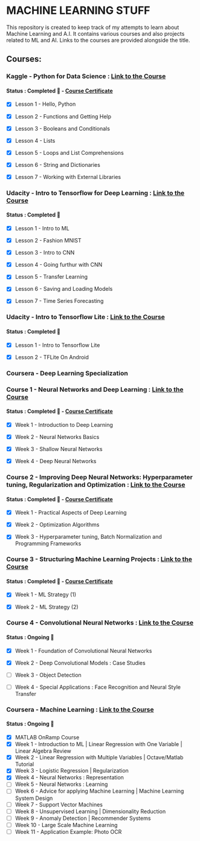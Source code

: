 # MACHINE LEARNING STUFF

This repository is created to keep track of my attempts to learn about Machine Learning and A.I. It contains various courses and also projects related to ML and AI. Links to the courses are provided alongside the title.

## Courses:

### Kaggle - Python for Data Science : [Link to the Course](https://www.kaggle.com/learn/python)
#### Status : Completed :dart: - [Course Certificate](https://github.com/ManishAradwad/ML_Stuff/blob/master/Courses/Kaggle:%20Python%20for%20Data%20Science/Manish%20Aradwad%20-%20Python.png)

- [x] Lesson 1 - Hello, Python
- [x] Lesson 2 - Functions and Getting Help
- [x] Lesson 3 - Booleans and Conditionals
- [x] Lesson 4 - Lists
- [x] Lesson 5 - Loops and List Comprehensions
- [x] Lesson 6 - String and Dictionaries
- [x] Lesson 7 - Working with External Libraries


### Udacity - Intro to Tensorflow for Deep Learning : [Link to the Course](https://www.udacity.com/course/intro-to-tensorflow-for-deep-learning--ud187)
#### Status : Completed :dart:

- [x] Lesson 1 - Intro to ML
- [x] Lesson 2 - Fashion MNIST
- [x] Lesson 3 - Intro to CNN
- [x] Lesson 4 - Going furthur with CNN
- [x] Lesson 5 - Transfer Learning
- [x] Lesson 6 - Saving and Loading Models
- [x] Lesson 7 - Time Series Forecasting


### Udacity - Intro to Tensorflow Lite : [Link to the Course](https://www.udacity.com/course/intro-to-tensorflow-lite--ud190)
#### Status : Completed :dart:

- [x] Lesson 1 - Intro to Tensorflow Lite
- [x] Lesson 2 - TFLite On Android


### Coursera - Deep Learning Specialization 

### Course 1 - Neural Networks and Deep Learning : [Link to the Course](https://www.coursera.org/learn/neural-networks-deep-learning)
#### Status : Completed :dart: - [Course Certificate](https://github.com/ManishAradwad/ML_Stuff/blob/master/Courses/Coursera:%20Deep%20Learning%20Specialisation/Course%201%20:%20Neural%20Networks%20and%20Deep%20Learning/Course%20Certificate.pdf)

- [x] Week 1 - Introduction to Deep Learning
- [x] Week 2 - Neural Networks Basics
- [x] Week 3 - Shallow Neural Networks
- [x] Week 4 - Deep Neural Networks


### Course 2 - Improving Deep Neural Networks: Hyperparameter tuning, Regularization and Optimization : [Link to the Course](https://www.coursera.org/learn/deep-neural-network)
#### Status : Completed :dart: - [Course Certificate](https://github.com/ManishAradwad/ML_Stuff/blob/master/Courses/Coursera:%20Deep%20Learning%20Specialisation/Course%202%20:%20Improving%20Deep%20Neural%20Networks%20-%20Hyperparameter%20tuning%2C%20Regularization%20and%20Optimization/Course_Certificate.pdf)

- [x] Week 1 - Practical Aspects of Deep Learning
- [x] Week 2 - Optimization Algorithms
- [x] Week 3 - Hyperparameter tuning, Batch Normalization and Programming Frameworks


### Course 3 - Structuring Machine Learning Projects : [Link to the Course](https://www.coursera.org/learn/machine-learning-projects/)
#### Status : Completed :dart: - [Course Certificate](https://github.com/ManishAradwad/ML_Stuff/blob/master/Courses/Coursera:%20Deep%20Learning%20Specialisation/Course%203%20:%20Structuring%20Machine%20Learning%20Projects/Course%20Certificate.pdf)

- [x] Week 1 - ML Strategy (1)
- [x] Week 2 - ML Strategy (2)


### Course 4 - Convolutional Neural Networks : [Link to the Course](https://www.coursera.org/learn/convolutional-neural-networks)
#### Status : Ongoing :memo:

- [x] Week 1 - Foundation of Convolutional Neural Networks
- [x] Week 2 - Deep Convolutional Models : Case Studies
- [ ] Week 3 - Object Detection
- [ ] Week 4 - Special Applications : Face Recognition and Neural Style Transfer


### Coursera - Machine Learning : [Link to the Course](https://www.coursera.org/learn/machine-learning?utm_source=gg&utm_medium=sem&utm_content=07-StanfordML-IN&campaignid=1950458127&adgroupid=71501032500&device=c&keyword=coursera%20machine%20learning&matchtype=e&network=g&devicemodel=&adpostion=1t1&creativeid=351294671923&hide_mobile_promo&gclid=Cj0KCQiA4NTxBRDxARIsAHyp6gDFyuUJZClI9WPaYKzGUn6OfQYw1AgfMTSkeHLkb-9chkYQoyvzTpgaAh03EALw_wcB)
#### Status : Ongoing :memo:

- [x] MATLAB OnRamp Course
- [x] Week 1 - Introduction to ML | Linear Regression with One Variable | Linear Algebra Review
- [x] Week 2 - Linear Regression with Multiple Variables | Octave/Matlab Tutorial
- [x] Week 3 - Logistic Regression | Regularization
- [x] Week 4 - Neural Networks : Representation 
- [ ] Week 5 - Neural Networks : Learning
- [ ] Week 6 - Advice for applying Machine Learning | Machine Learning System Design
- [ ] Week 7 - Support Vector Machines
- [ ] Week 8 - Unsupervised Learning | Dimensionality Reduction
- [ ] Week 9 - Anomaly Detection | Recommender Systems
- [ ] Week 10 - Large Scale Machine Learning
- [ ] Week 11 - Application Example: Photo OCR
